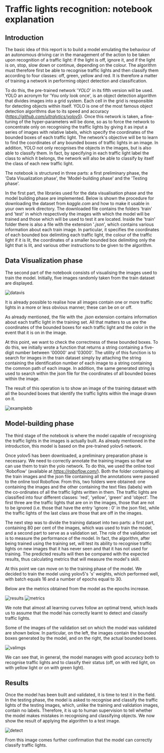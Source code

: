 # **Traffic lights recognition: notebook explanation**

## **Introduction**

The basic idea of this report is to build a model emulating the behaviour of an autonomous driving car in the management of the action to be taken upon recognition of a traffic light: if the light is off, ignore it, and if the light is on, stop, slow down or continue, depending on the colour. The algorithm must therefore first be able to recognise traffic lights and then classify them according to four classes: off, green, yellow and red. It is therefore a matter of training a network in performing object detection and classification.

To do this, the pre-trained network '*YOLO*' in its fifth version will be used. YOLO an acronym for 'You only look once', is an object detection algorithm that divides images into a grid system. Each cell in the grid is responsible for detecting objects within itself. YOLO is one of the most famous object detection algorithms due to its speed and accuracy (*https://github.com/ultralytics/yolov5*). Once this network is taken, a fine-tuning of the hyper-parameters will be done, so as to force the network to concentrate only on recognising the traffic lights by giving it as input a series of images with relative labels, which specify the coordinates of the bounded boxes of each traffic light. The network's objective will be to learn to find the coordinates of any bounded boxes of traffic lights in an image. In addition, YOLO not only recognises the objects in the images, but is also able to classify them. In fact, by specifying in each traffic light label the class to which it belongs, the network will also be able to classify by itself the class of each new traffic light.

The notebook is structured in three parts: a first preliminary phase, the 'Data Visualization phase', the 'Model-building phase' and the 'Testing phase'.

In the first part, the libraries used for the data visualisation phase and the model building phase are implemented. Below is shown the procedure for downloading the dataset from *kaggle.com* and how to make it usable in your own work directory. The downloaded file contains the folders 'train' and 'test' in which respectively the images with which the model will be trained and those which will be used to test it are located. Inside the 'train' folder there is also a file with the extension '*.json*', which contains various information about each train image. In particular, it specifies the coordinates of each bounded box delimiting each traffic light, the colour of the traffic light if it is lit, the coordinates of a smaller bounded box delimiting only the light that is lit, and various other instructions to be given to the algorithm.

## **Data Visualization phase**

The second part of the notebook consists of visualising the images used to train the model. Initially, five images randomly taken from the train dataset are displayed. 

![datavis](https://user-images.githubusercontent.com/107320990/196508730-df69e962-59f9-43ff-87c1-bbf61b5c337d.png)

It is already possible to realise how all images contain one or more traffic lights in a more or less obvious manner; these can be on or off.

As already mentioned, the file with the *.json* extension contains information about each traffic light in the training set. All that matters to us are the coordinates of the bounded boxes for each traffic light and the color in the event that it is on in the image.

At this point, we want to check the correctness of these bounded boxes. To do this, we initially wrote a function that returns a string containing a five-digit number between '00000' and '03000'. The utility of this function is to search for images in the train dataset simply by attaching the string containing the identification number of each image to a string containing the common path of each image. In addition, the same generated string is used to search within the json file for the coordinates of all bounded boxes within the image.

The result of this operation is to show an image of the training dataset with all the bounded boxes that identify the traffic lights within the image drawn on it.

![examplebb](https://user-images.githubusercontent.com/107320990/196508909-5f70aadd-64a8-4bb0-a8e7-0f2a6ecb42e1.png)


## **Model-building phase**

The third stage of the notebook is where the model capable of recognising the traffic lights in the images is actually built. As already mentioned in the introduction, this model is based on the pre-trained yolov5 network.

Once yolov5 has been downloaded, a preliminary preparation phase is necessary. We need to correctly annotate the training images so that we can use them to train the yolo network. To do this, we used the online tool 'Roboflow' (available at *https://roboflow.com/*). Both the folder containing all the train images and the json file containing all the annotations were passed to the online tool Roboflow. From this, two folders were obtained: one containing the images and the other containing the text files (labels) with the co-ordinates of all the traffic lights written in them. The traffic lights are classified into four different classes: 'red', 'yellow', 'green' and 'object'. The first three are the traffic lights that are on in the images, those that are not to be ignored (i.e. those that have the entry 'ignore : 0' in the json file), while the traffic lights of the last class are those that are off in the images.

The next step was to divide the training dataset into two parts: a first part, containing 80 per cent of the images, which was used to train the model, and a second part to serve as a validation set. The role of the validation set is to measure the performance of the model. In fact, the algorithm, after being trained using the training set, will test its ability to recognise traffic lights on new images that it has never seen and that it has not used for training. The predicted results will then be compared with the expected results, thus calculating metrics that will measure the model's skill.

At this point we can move on to the training phase of the model. We decided to train the model using yolov5's 's' weights, which performed well, with batch equals 16 and a number of epochs equal to 30.

Below are the metrics obtained from the model as the epochs increase.

![results](https://user-images.githubusercontent.com/107320990/196508993-bbd5ca6b-1367-4191-955d-31751e4175f0.png)
![metrics](https://user-images.githubusercontent.com/107320990/196509051-da632571-cd27-4735-8072-c02593689328.png)


We note that almost all learning curves follow an optimal trend, which leads us to assume that the model has correctly learnt to detect and classify traffic lights.

Some of the images of the validation set on which the model was validated are shown below. In particular, on the left, the images contain the bounded boxes generated by the model, and on the right, the actual bounded boxes.

![valimgs](https://user-images.githubusercontent.com/107320990/196509177-4df8a651-cfc5-4849-8f92-cddbec6b75e1.png)


We can see that, in general, the model manages with good accuracy both to recognise traffic lights and to classify their status (off, on with red light, on with yellow light or on with green light).

## **Results**
Once the model has been built and validated, it is time to test it in the field. In the testing phase, the model is asked to recognise and classify the traffic lights of the testing images, which, unlike the training and validation images, contain no labels. Therefore, it is up to human supervision to tell whether the model makes mistakes in recognising and classifying objects. We now show the result of applying the algorithm to a test image.

![detect](https://user-images.githubusercontent.com/107320990/196509257-8456d024-846d-4e2d-b569-feed6961c18b.jpeg)


From this image comes further confirmation that the model can correctly classify traffic lights. 
